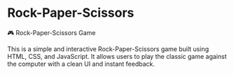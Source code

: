 # Rock-Paper-Scissors
🎮 Rock-Paper-Scissors Game

This is a simple and interactive Rock-Paper-Scissors game built using HTML, CSS, and JavaScript. It allows users to play the classic game against the computer with a clean UI and instant feedback.
